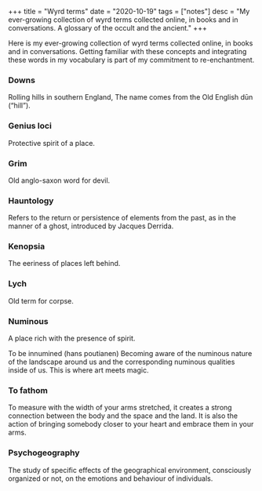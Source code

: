 +++
title = "Wyrd terms"
date = "2020-10-19"
tags = ["notes"]
desc = "My ever-growing collection of wyrd terms collected online, in books and in conversations. A glossary of the occult and the ancient."
+++

Here is my ever-growing collection of wyrd terms collected online, in books and in conversations. Getting familiar with these concepts and integrating these words in my vocabulary is part of my commitment to re-enchantment.

### Downs
Rolling hills in southern England, The name comes from the Old English dūn (“hill”).

### Genius loci
Protective spirit of a place.

### Grim
Old anglo-saxon word for devil.

### Hauntology
Refers to the return or persistence of elements from the past, as in the manner of a ghost, introduced by Jacques Derrida.

### Kenopsia
The eeriness of places left behind.

### Lych
Old term for corpse.

### Numinous
A place rich with the presence of spirit.

To be innumined (hans poutianen)
Becoming aware of the numinous nature of the landscape around us and the corresponding numinous qualities inside of us. This is where art meets magic.

### To fathom
To measure with the width of your arms stretched, it creates a strong connection between the body and the space and the land. It is also the action of bringing somebody closer to your heart and embrace them in your arms.

### Psychogeography
The study of specific effects of the geographical environment, consciously organized or not, on the emotions and behaviour of individuals.
